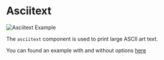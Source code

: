 # Asciitext

![Asciitext Example](https://file.anotherhadi.com/wtui-components/asciitext.gif)

The `asciitext` component is used to print large ASCII art text.

You can found an example with and without options [here](https://github.com/anotherhadi/wtui-components/blob/main/asciitext/example/main.go)
